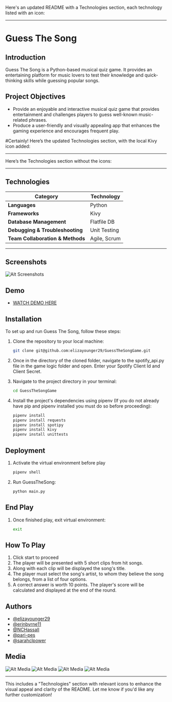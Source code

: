 Here's an updated README with a Technologies section, each technology listed with an icon:

---

# Guess The Song

## Introduction
Guess The Song is a Python-based musical quiz game. It provides an entertaining platform for music lovers to test their knowledge and quick-thinking skills while guessing popular songs. 

## Project Objectives
- Provide an enjoyable and interactive musical quiz game that provides entertainment and challenges players to guess well-known music-related phrases.
- Produce a user-friendly and visually appealing app that enhances the gaming experience and encourages frequent play.

#Certainly! Here’s the updated Technologies section, with the local Kivy icon added:

---

Here’s the Technologies section without the icons:

---

## Technologies

| Category                         | Technology      |
| -------------------------------- | --------------- |
| **Languages**                    | Python          |
| **Frameworks**                   | Kivy            |
| **Database Management**          | Flatfile DB     |
| **Debugging & Troubleshooting**  | Unit Testing    |
| **Team Collaboration & Methods** | Agile, Scrum    |

---

## Screenshots

![Alt Screenshots](resources/screenshot.png)

## Demo

- [WATCH DEMO HERE](https://youtu.be/14y48_5bH9k)

## Installation
To set up and run Guess The Song, follow these steps:

1. Clone the repository to your local machine:

   ```bash
   git clone git@github.com:elizayounger29/GuessTheSongGame.git
   ```

2. Once in the directory of the cloned folder, navigate to the spotify_api.py file in the game logic folder and open. Enter your Spotify Client Id and Client Secret.

3. Navigate to the project directory in your terminal:

    ```bash
    cd GuessTheSongGame
    ```

4. Install the project's dependencies using pipenv (If you do not already have pip and pipenv installed you must do so before proceeding):

    ```bash
    pipenv install
    pipenv install requests
    pipenv install spotipy
    pipenv install kivy
    pipenv install unittests
    ```

## Deployment

1. Activate the virtual environment before play

    ```bash
    pipenv shell
    ```

2. Run GuessTheSong:

    ```bash
    python main.py
    ```

## End Play

1. Once finished play, exit virtual environment:

    ```bash
    exit
    ```

## How To Play

1. Click start to proceed
2. The player will be presented with 5 short clips from hit songs.
3. Along with each clip will be displayed the song's title.
4. The player must select the song's artist, to whom they believe the song belongs, from a list of four options.
5. A correct answer is worth 10 points. The player's score will be calculated and displayed at the end of the round.

## Authors

- [@elizayounger29](https://github.com/elizayounger29)
- [@erinbyrne11](https://github.com/erinbyrne11)
- [@NCHassall](https://github.com/NCHassall)
- [@pari-pes](https://github.com/pari-pes)
- [@sarahclpower](https://github.com/sarahclpower)

## Media

![Alt Media](resources/screenshot.png)
![Alt Media](resources/media2.png)
![Alt Media](resources/media3.png)
![Alt Media](resources/media4.png)

---

This includes a "Technologies" section with relevant icons to enhance the visual appeal and clarity of the README. Let me know if you'd like any further customization!
